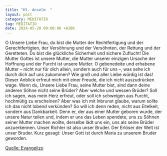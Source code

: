 ```yaml
---
title: "Hl. Anselm  "
layout: post
category: MEDITATIO
tag: MEDITATIO
date: 2024-05-20 09:00:00 +0100
---
```

O Unsere Liebe Frau, du bist die Mutter der Rechtfertigung und der Gerechtfertigten, der Versöhnung und der Versöhnten, der Rettung und der Geretteten. Du bist die glückliche Sicherheit und sichere Zuflucht! Die Mutter Gottes ist unsere Mutter, die Mutter unserer einzigen Ursache der Hoffnung und der Furcht ist unsere Mutter.<!--more--> O gebenedeite und erhabene Mutter – nicht nur für dich allein, sondern auch für uns –, was sehe ich durch dich auf uns zukommen? Wie groß und aller Liebe würdig ist das! Dieser Anblick erfreut mich mit einer Freude, die ich nicht auszudrücken wage.
Wenn du, Unsere Liebe Frau, seine Mutter bist, sind dann deine anderen Söhne nicht seine Brüder? Aber welche und wessen Brüder? Soll ich sagen, was mein Herz erfreut, oder soll ich schweigen aus Furcht, hochmütig zu erscheinen? Aber was ich mit Inbrunst glaube, warum sollte ich das nicht lobend verkünden? So will ich denn reden, nicht aus Eitelkeit, sondern aus Dankbarkeit. Denn er, der aus einer Mutter geboren wurde, der unsere Natur teilen und, indem er uns das Leben spendete, uns zu Söhnen seiner Mutter machen wollte, derselbe lädt uns ein, uns als seine Brüder anzuerkennen. Unser Richter ist also unser Bruder. Der Erlöser der Welt ist unser Bruder. Kurz gesagt: Unser Gott ist durch Maria zu unserem Bruder geworden.
 

[Quelle: Evangelizo](https://evangeliumtagfuertag.org/DE/gospel)